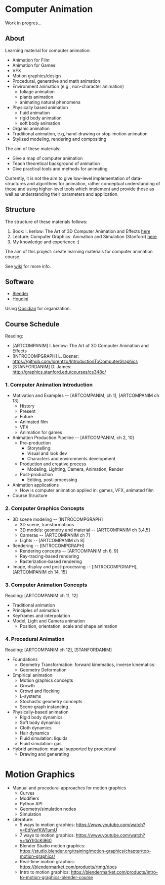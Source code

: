 # Computer Animation

Work in progres...

## About

Learning material for computer animation:
* Animation for Film
* Animation for Games
* VFX
* Motion graphics/design
* Procedural, generative and math animation
* Environment animation (e.g., non-character animation)
  * foliage animation
  * plants animation
  * animating natural phenomena
* Physically based animation
  * fluid animation
  * rigid body animation
  * soft body animation
* Organic animation
* Traditional animation, e.g, hand-drawing or stop-motion animation
* Stylized modeling, rendering and compositing

The aim of these materials:
* Give a map of computer animation
* Teach theoretical background of animation
* Give practical tools and methods for animating

Currently, it is not the aim to give low-level implementation of data-structures and algorithms for animation, rather conceptual understanding of those and using higher-level tools which implement and provide those as well as understanding their parameters and application.

## Structure

The structure of these materials follows:
1. Book: I. kerlow: The Art of 3D Computer Animation and Effects [here](https://www.amazon.de/-/en/Isaac-V-Kerlow/dp/0470084901)
2. Lecture: Computer Graphics: Animation and Simulation (Stanford) [here](http://graphics.stanford.edu/courses/cs348c/)
3. My knowledge and experience :)

The aim of this project: create learning materials for computer animation course.

See [wiki](https://github.com/lorentzo/ComputerAnimation/wiki) for more info.

## Software

* [Blender](https://www.blender.org/)
* [Houdini](https://www.sidefx.com/)

Using [Obsidian](https://obsidian.md/) for organization.


## Course Schedule

Reading:
* [ARTCOMPANIM] I. kerlow: The Art of 3D Computer Animation and Effects
* [INTROCOMPGRAPH] L. Bosnar: https://github.com/lorentzo/IntroductionToComputerGraphics
* [STANFORDANIM] D. James: http://graphics.stanford.edu/courses/cs348c/

### 1. Computer Animation Introduction
* Motivation and Examples -- [ARTCOMPANIM, ch 1], [ARTCOMPANIM ch 13]
  * History
  * Present
  * Future
  * Animated film
  * VFX
  * Animation for games
* Animation Production Pipeline -- [ARTCOMPANIM, ch 2, 10]
  * Pre-production 
    * Storytelling
    * Visual and look dev
    * Characters and environments development
  * Production and creative process
    * Modeling, Lighting, Camera, Animation, Render
  * Post-production
    * Editing, post-processing
* Animation applications
  * How is computer animation applied in: games, VFX, animated film
* Course Structure 

### 2. Computer Graphics Concepts
* 3D scene modeling -- [INTROCOMPGRAPH]
  * 3D scene, transformations
  * 3D models: geometry and material -- [ARTCOMPANIM ch 3,4,5]
  * Cameras -- [ARTCOMPANIM ch 7]
  * Lights -- [ARTCOMPANIM ch 8]
* Rendering -- [INTROCOMPGRAPH]
  * Rendering concepts -- [ARTCOMPANIM ch 6, 9]
  * Ray-tracing-based rendering
  * Rasterization-based rendering
* Image, display and post-processing -- [INTROCOMPGRAPH], [ARTCOMPANIM ch 14, 15]

### 3. Computer Animation Concepts
Reading: [ARTCOMPANIM ch 11, 12]
* Traditional animation
* Principles of animation
* Keyframes and interpolation
* Model, Light and Camera animation
  * Position, orientation, scale and shape animation  

### 4. Procedural Animation
Reading: [ARTCOMPANIM ch 12], [STANFORDANIM]
* Foundations
  * Geometry Transformation: forward kinematics, inverse kinematics:
  * Geometry Deformation
* Empirical animation
  * Motion graphics concepts
  * Growth
  * Crowd and flocking
  * L-systems
  * Stochastic geometry concepts
  * Scene graph instancing
* Physically-based animation
  * Rigid body dynamics
  * Soft body dynamics
  * Cloth dynamics
  * Hair dynamics
  * Fluid simulation: liquids
  * Fluid simulation: gas
* Hybrid animation: manual supported by procedural
  * Drawing and generating
  
# Motion Graphics
* Manual and procedural approaches for motion graphics
  * Curves
  * Modifiers
  * Python API
  * Geometry/simulation nodes
  * Simulation
* Literature:
  * 5 ways to motion graphics: https://www.youtube.com/watch?v=EdNwfKW1umU
  * 7 ways to motion graphics: https://www.youtube.com/watch?v=1aYh0cKi960
  * Blender Studio motion graphics: https://studio.blender.org/training/motion-graphics/chapter/top-motion-graphics/
  * Real-time motion graphics: https://blendermarket.com/products/rtmg/docs
  * Intro to motion graphics: https://blendermarket.com/products/intro-to-motion-graphics-blender-course